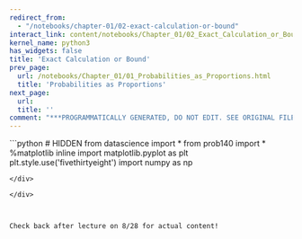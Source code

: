 ```yaml
---
redirect_from:
  - "/notebooks/chapter-01/02-exact-calculation-or-bound"
interact_link: content/notebooks/Chapter_01/02_Exact_Calculation_or_Bound.ipynb
kernel_name: python3
has_widgets: false
title: 'Exact Calculation or Bound'
prev_page:
  url: /notebooks/Chapter_01/01_Probabilities_as_Proportions.html
  title: 'Probabilities as Proportions'
next_page:
  url: 
  title: ''
comment: "***PROGRAMMATICALLY GENERATED, DO NOT EDIT. SEE ORIGINAL FILES IN /content***"
---
```



<div markdown="1" class="cell code_cell">
<div class="input_area" markdown="1">
```python
# HIDDEN
from datascience import *
from prob140 import *
%matplotlib inline
import matplotlib.pyplot as plt
plt.style.use('fivethirtyeight')
import numpy as np

```
</div>

</div>



Check back after lecture on 8/28 for actual content!

